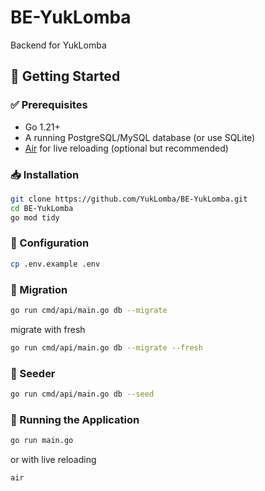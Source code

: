# BE-YukLomba
Backend for  YukLomba

## 🚀 Getting Started

### ✅ Prerequisites

- Go 1.21+
- A running PostgreSQL/MySQL database (or use SQLite)
- [Air](https://github.com/cosmtrek/air) for live reloading (optional but recommended)

### 📥 Installation

```bash
git clone https://github.com/YukLomba/BE-YukLomba.git
cd BE-YukLomba
go mod tidy
```

### 🔧 Configuration
```bash
cp .env.example .env
```

### 💾 Migration
```bash
go run cmd/api/main.go db --migrate
```

migrate with fresh

```bash
go run cmd/api/main.go db --migrate --fresh
```

### 💾 Seeder
```bash
go run cmd/api/main.go db --seed
```

### 🚀 Running the Application
```bash
go run main.go
```

or with live reloading

```bash
air
```